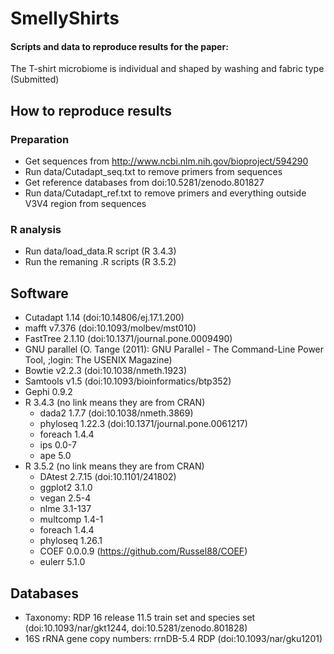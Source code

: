 # SmellyShirts

#### Scripts and data to reproduce results for the paper:
The T-shirt microbiome is individual and shaped by washing and fabric type (Submitted)

## How to reproduce results
### Preparation
* Get sequences from http://www.ncbi.nlm.nih.gov/bioproject/594290
* Run data/Cutadapt_seq.txt to remove primers from sequences
* Get reference databases from doi:10.5281/zenodo.801827
* Run data/Cutadapt_ref.txt to remove primers and everything outside V3V4 region from sequences

### R analysis
* Run data/load_data.R script (R 3.4.3)
* Run the remaning .R scripts (R 3.5.2)

## Software
* Cutadapt 1.14 (doi:10.14806/ej.17.1.200)
* mafft v7.376 (doi:10.1093/molbev/mst010)
* FastTree 2.1.10 (doi:10.1371/journal.pone.0009490)
* GNU parallel (O. Tange (2011): GNU Parallel - The Command-Line Power Tool, ;login: The USENIX Magazine)
* Bowtie v2.2.3 (doi:10.1038/nmeth.1923)
* Samtools v1.5 (doi:10.1093/bioinformatics/btp352)
* Gephi 0.9.2
* R 3.4.3 (no link means they are from CRAN)
	* dada2 1.7.7 (doi:10.1038/nmeth.3869)
	* phyloseq 1.22.3 (doi:10.1371/journal.pone.0061217)
	* foreach 1.4.4
	* ips 0.0-7
	* ape 5.0
* R 3.5.2 (no link means they are from CRAN)
	* DAtest 2.7.15 (doi:10.1101/241802)
	* ggplot2 3.1.0
	* vegan 2.5-4
	* nlme 3.1-137
	* multcomp 1.4-1
	* foreach 1.4.4
	* phyloseq 1.26.1
	* COEF 0.0.0.9 (https://github.com/Russel88/COEF)
	* eulerr 5.1.0		
		
## Databases
* Taxonomy: RDP 16 release 11.5 train set and species set (doi:10.1093/nar/gkt1244, doi:10.5281/zenodo.801828)
* 16S rRNA gene copy numbers: rrnDB-5.4 RDP (doi:10.1093/nar/gku1201)